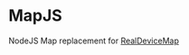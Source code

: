 # MapJS  

NodeJS Map replacement for [RealDeviceMap](https://github.com/realdevicemap/realdevicemap)  
